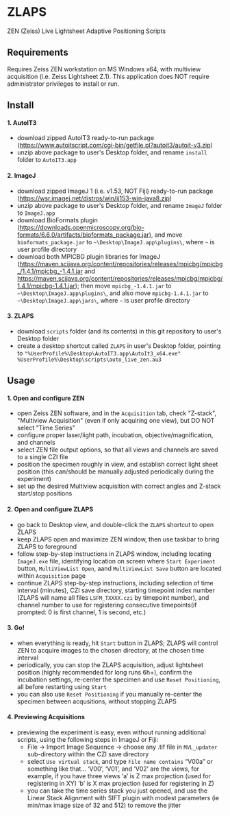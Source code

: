 # ZLAPS
ZEN (Zeiss) Live Lightsheet Adaptive Positioning Scripts

## Requirements
Requires Zeiss ZEN workstation on MS Windows x64, with multiview acquisition (i.e. Zeiss Lightsheet Z.1).  This application does NOT require administrator privileges to install or run.

## Install
#### 1. AutoIT3
- download zipped AutoIT3 ready-to-run package (https://www.autoitscript.com/cgi-bin/getfile.pl?autoit3/autoit-v3.zip)
- unzip above package to user's Desktop folder, and rename `install` folder to `AutoIT3.app`

#### 2. ImageJ
- download zipped ImageJ 1 (i.e. v1.53, NOT Fiji) ready-to-run package (https://wsr.imagej.net/distros/win/ij153-win-java8.zip)
- unzip above package to user's Desktop folder, and rename `ImageJ` folder to `ImageJ.app`
- download BioFormats plugin (https://downloads.openmicroscopy.org/bio-formats/6.6.0/artifacts/bioformats_package.jar), and move `bioformats_package.jar` to `~\Desktop\ImageJ.app\plugins\`, where `~` is user profile directory
- download both MPICBG plugin libraries for ImageJ (https://maven.scijava.org/content/repositories/releases/mpicbg/mpicbg_/1.4.1/mpicbg_-1.4.1.jar and https://maven.scijava.org/content/repositories/releases/mpicbg/mpicbg/1.4.1/mpicbg-1.4.1.jar); then move `mpicbg_-1.4.1.jar` to `~\Desktop\ImageJ.app\plugins\`, and also move `mpicbg-1.4.1.jar` to `~\Desktop\ImageJ.app\jars\`, where `~` is user profile directory

#### 3. ZLAPS
- download `scripts` folder (and its contents) in this git repository to user's Desktop folder
- create a desktop shortcut called `ZLAPS` in user's Desktop folder, pointing to `"%UserProfile%\Desktop\AutoIT3.app\AutoIt3_x64.exe" %UserProfile%\Desktop\scripts\auto_live_zen.au3`

## Usage
#### 1. Open and configure ZEN
- open Zeiss ZEN software, and in the `Acquisition` tab, check "Z-stack", "Multiview Acquisition" (even if only acquiring one view), but DO NOT select "Time Series"
- configure proper laser/light path, incubation, objective/magnification, and channels
- select ZEN file output options, so that all views and channels are saved to a single CZI file
- position the specimen roughly in view, and establish correct light sheet position (this can/should be manually adjusted periodically during the experiment)
- set up the desired Multiview acquisition with correct angles and Z-stack start/stop positions

#### 2. Open and configure ZLAPS
- go back to Desktop view, and double-click the `ZLAPS` shortcut to open ZLAPS
- keep ZLAPS open and maximize ZEN window, then use taskbar to bring ZLAPS to foreground
- follow step-by-step instructions in ZLAPS window, including locating `ImageJ.exe` file, identifying location on screen where `Start Experiment` button, `MultiViewList Open`, aand `MultiViewList Save` button are located within `Acquisition` page
- continue ZLAPS step-by-step instructions, including selection of time interval (minutes), CZI save directory, starting timepoint index number (ZLAPS will name all files `LSFM_TXXXX.czi` by timepoint number), and channel number to use for registering consecutive timepoints(if prompted: 0 is first channel, 1 is second, etc.)

#### 3. Go!
- when everything is ready, hit `Start` button in ZLAPS; ZLAPS will control ZEN to acquire images to the chosen directory, at the chosen time interval
- periodically, you can stop the ZLAPS acquisition, adjust lightsheet position (highly recommended for long runs 6h+), confirm the incubation settings, re-center the specimen and use `Reset Positioning`, all before restarting using `Start`
- you can also use `Reset Positioning` if you manually re-center the specimen between acqusitions, without stopping ZLAPS 

#### 4. Previewing Acquisitions
- previewing the experiment is easy, even without running additional scripts, using the following steps in ImageJ or Fiji:
  - File -> Import Image Sequence -> choose any .tif file in `MVL_updater` sub-directory within the CZI save directory
  - select `Use virtual stack`, and type `File name contains` “V00a” or something like that...
      ‘V00’, ‘V01’, and ‘V02’ are the views, for example, if you have three views
      ‘a’ is Z max projection (used for registering in XY)
      ‘b’ is X max projection (used for registering in Z)
  - you can take the time series stack you just opened, and use the Linear Stack Alignment with SIFT plugin with modest parameters (ie min/max image size of 32 and 512) to remove the jitter
